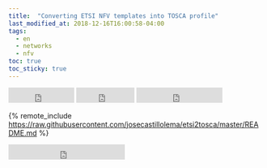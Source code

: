 ```yaml
---
title:  "Converting ETSI NFV templates into TOSCA profile"
last_modified_at: 2018-12-16T16:00:58-04:00
tags:
  - en
  - networks
  - nfv
toc: true
toc_sticky: true
---
```


<iframe src="https://ghbtns.com/github-btn.html?user=josecastillolema&repo=etsi2tosca&type=watch&count=true&size=large&v=2" frameborder="0" scrolling="0" width="130" height="30" title="GitHub"></iframe>
<iframe src="https://ghbtns.com/github-btn.html?user=josecastillolema&repo=etsi2tosca&type=star&count=true&size=large" frameborder="0" scrolling="0" width="115" height="30" title="GitHub"></iframe>
<iframe src="https://ghbtns.com/github-btn.html?user=josecastillolema&repo=etsi2tosca&type=fork&count=true&size=large" frameborder="0" scrolling="0" width="170" height="30" title="GitHub"></iframe>

{% remote_include https://raw.githubusercontent.com/josecastillolema/etsi2tosca/master/README.md %}

<iframe src="https://ghbtns.com/github-btn.html?user=josecastillolema&type=follow&count=true&size=large" frameborder="0" scrolling="0" width="230" height="30" title="GitHub"></iframe>
